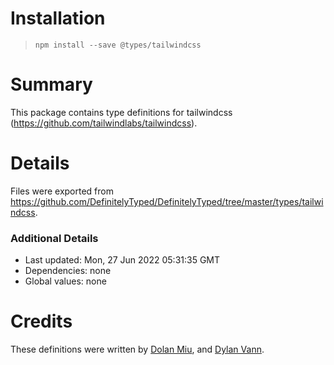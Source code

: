 # Installation
> `npm install --save @types/tailwindcss`

# Summary
This package contains type definitions for tailwindcss (https://github.com/tailwindlabs/tailwindcss).

# Details
Files were exported from https://github.com/DefinitelyTyped/DefinitelyTyped/tree/master/types/tailwindcss.

### Additional Details
 * Last updated: Mon, 27 Jun 2022 05:31:35 GMT
 * Dependencies: none
 * Global values: none

# Credits
These definitions were written by [Dolan Miu](https://github.com/dolanmiu), and [Dylan Vann](https://github.com/DylanVann).
